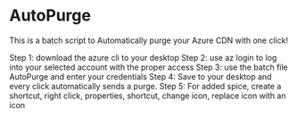 # AutoPurge
This is a batch script to Automatically purge your Azure CDN with one click!

Step 1: download the azure cli to your desktop 
Step 2: use az login to log into your selected account with the proper access 
Step 3: use the batch file AutoPurge and enter your credentials
Step 4: Save to your desktop and every click automatically sends a purge. 
Step 5: For added spice, create a shortcut, right click, properties, shortcut, change icon, replace icon with an icon 
